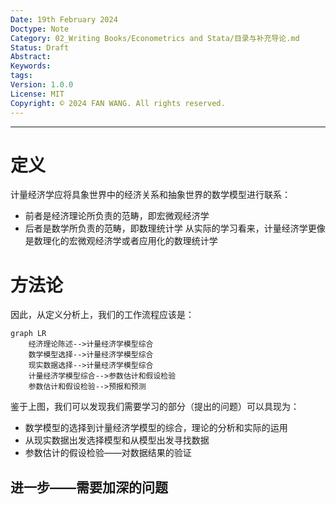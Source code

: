 ```yaml
---
Date: 19th February 2024
Doctype: Note
Category: 02_Writing Books/Econometrics and Stata/目录与补充导论.md
Status: Draft
Abstract: 
Keywords: 
tags: 
Version: 1.0.0
License: MIT
Copyright: © 2024 FAN WANG. All rights reserved.
---
```

---
# 定义

计量经济学应将具象世界中的经济关系和抽象世界的数学模型进行联系：
- 前者是经济理论所负责的范畴，即宏微观经济学
- 后者是数学所负责的范畴，即数理统计学
从实际的学习看来，计量经济学更像是数理化的宏微观经济学或者应用化的数理统计学

# 方法论

因此，从定义分析上，我们的工作流程应该是： 

```mermaid
graph LR
	经济理论陈述-->计量经济学模型综合
	数学模型选择-->计量经济学模型综合
	现实数据选择-->计量经济学模型综合 
	计量经济学模型综合-->参数估计和假设检验
	参数估计和假设检验-->预报和预测
```

鉴于上图，我们可以发现我们需要学习的部分（提出的问题）可以具现为：
- 数学模型的选择到计量经济学模型的综合，理论的分析和实际的运用
- 从现实数据出发选择模型和从模型出发寻找数据
- 参数估计的假设检验——对数据结果的验证 

## 进一步——需要加深的问题






